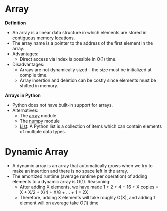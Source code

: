 # Array

**Definition**

* An array is a linear data structure in which elements are stored in contiguous memory locations.
* The array name is a pointer to the address of the first element in the array.
* Advantages:
    * Direct access via index is possible in O(1) time.
* Disadvantages:
    * Arrays are not dynamically sized – the size must be initialized at compile time.
    * Array insertion and deletion can be costly since elements must be shifted in memory.
    
**Arrays in Python**

* Python does not have built-in support for arrays.
* Alternatives:
    * The [array](https://docs.python.org/3/library/array.html) module 
    * The [numpy](https://numpy.org/doc/stable/reference/generated/numpy.array.html) module
    * [List](https://docs.python.org/3/library/stdtypes.html#typesseq-list): A Python list is a collection of items which can contain elements of multiple data types.

# Dynamic Array

* A dynamic array is an array that automatically grows when we try to make an insertion and there is no space left in the array.
* The amortized runtime (average runtime per operation) of adding elements to a dynamic array is O(1). Reasoning:
   * After adding X elements, we have made 1 + 2 + 4 + 16 + X copies = X + X/2 + X/4 + X/8 + ... + 1 = 2X
   * Therefore, adding X elements will take roughly O(X), and adding 1 element will on average take O(1) time
